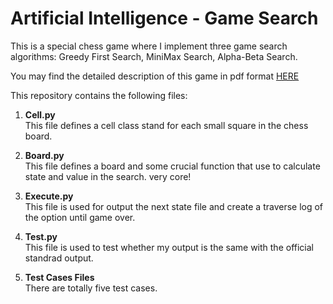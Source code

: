 # Artificial Intelligence - Game Search

This is a special chess game where I implement three game search algorithms: Greedy First Search, MiniMax Search, Alpha-Beta Search.

You may find the detailed description of this game in pdf format [HERE](https://www.dropbox.com/s/wybwlq3fe0vokoj/AI_Game_Search_Description.pdf?dl=0&preview=AI_Game_Search_Description.pdf)

This repository contains the following files:<br />

1. **Cell.py**<br />
This file defines a cell class stand for each small square in the chess board.

2. **Board.py**<br />
This file defines a board and some crucial function that use to calculate state and value in the search. very core!

3. **Execute.py**<br />
This file is used for output the next state file and create a traverse log of the option until game over.

4. **Test.py**<br />
This file is used to test whether my output is the same with the official standrad output.

5. **Test Cases Files**<br />
There are totally five test cases.

